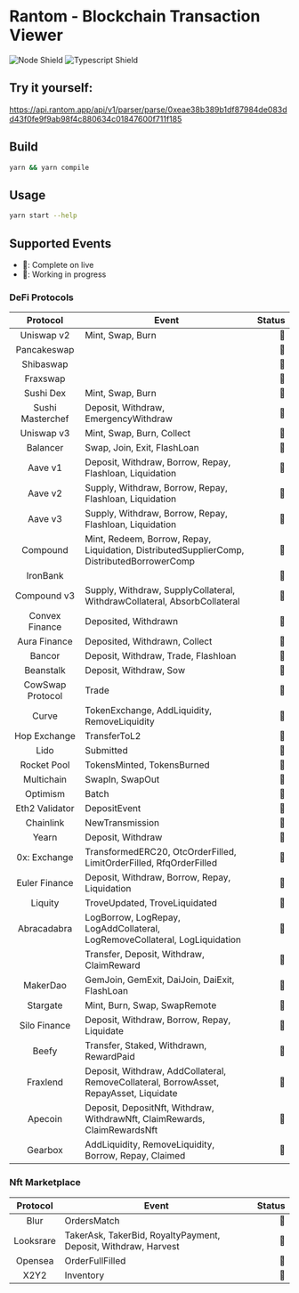 # Rantom - Blockchain Transaction Viewer

![Node Shield](https://img.shields.io/badge/Node-%5E16.0.0-brightgreen?style=flat-square&logo=JavaScript)
![Typescript Shield](https://img.shields.io/badge/Typescript-%5E4.6.3-blue?style=flat-square&logo=TypeScript)

## Try it yourself:
https://api.rantom.app/api/v1/parser/parse/0xeae38b389b1df87984de083dd43f0fe9f9ab98f4c880634c01847600f711f185

## Build
```bash
yarn && yarn compile
```

## Usage
```bash
yarn start --help
```

## Supported Events

- 🌱: Complete on live
- 🔨: Working in progress

### DeFi Protocols

|     Protocol     | Event                                                                                      | Status |
|:----------------:|--------------------------------------------------------------------------------------------|-------:|
|    Uniswap v2    | Mint, Swap, Burn                                                                           |     🌱 |
|   Pancakeswap    |                                                                                            |     🌱 |
|    Shibaswap     |                                                                                            |     🌱 |
|     Fraxswap     |                                                                                            |     🌱 |
|    Sushi Dex     | Mint, Swap, Burn                                                                           |     🌱 |
| Sushi Masterchef | Deposit, Withdraw, EmergencyWithdraw                                                       |     🌱 |
|    Uniswap v3    | Mint, Swap, Burn, Collect                                                                  |     🌱 |
|     Balancer     | Swap, Join, Exit, FlashLoan                                                                |     🌱 |
|     Aave v1      | Deposit, Withdraw, Borrow, Repay, Flashloan, Liquidation                                   |     🌱 |
|     Aave v2      | Supply, Withdraw, Borrow, Repay, Flashloan, Liquidation                                    |     🌱 |
|     Aave v3      | Supply, Withdraw, Borrow, Repay, Flashloan, Liquidation                                    |     🌱 |
|     Compound     | Mint, Redeem, Borrow, Repay, Liquidation, DistributedSupplierComp, DistributedBorrowerComp |     🌱 |
|     IronBank     |                                                                                            |     🌱 |
|   Compound v3    | Supply, Withdraw, SupplyCollateral, WithdrawCollateral, AbsorbCollateral                   |     🌱 |
|  Convex Finance  | Deposited, Withdrawn                                                                       |     🌱 |
|   Aura Finance   | Deposited, Withdrawn, Collect                                                              |     🌱 |
|      Bancor      | Deposit, Withdraw, Trade, Flashloan                                                        |     🌱 |
|    Beanstalk     | Deposit, Withdraw, Sow                                                                     |     🌱 |
| CowSwap Protocol | Trade                                                                                      |     🌱 |
|      Curve       | TokenExchange, AddLiquidity, RemoveLiquidity                                               |     🌱 |
|   Hop Exchange   | TransferToL2                                                                               |     🌱 |
|       Lido       | Submitted                                                                                  |     🌱 |
|   Rocket Pool    | TokensMinted, TokensBurned                                                                 |     🌱 |
|    Multichain    | SwapIn, SwapOut                                                                            |     🌱 |
|     Optimism     | Batch                                                                                      |     🌱 |
|  Eth2 Validator  | DepositEvent                                                                               |     🌱 |
|    Chainlink     | NewTransmission                                                                            |     🌱 |
|      Yearn       | Deposit, Withdraw                                                                          |     🌱 |
|   0x: Exchange   | TransformedERC20, OtcOrderFilled, LimitOrderFilled, RfqOrderFilled                         |     🌱 |
|  Euler Finance   | Deposit, Withdraw, Borrow, Repay, Liquidation                                              |     🌱 |
|     Liquity      | TroveUpdated, TroveLiquidated                                                              |     🌱 |
|   Abracadabra    | LogBorrow, LogRepay, LogAddCollateral, LogRemoveCollateral, LogLiquidation                 |     🌱 |
|                  | Transfer, Deposit, Withdraw, ClaimReward                                                   |     🌱 |
|     MakerDao     | GemJoin, GemExit, DaiJoin, DaiExit, FlashLoan                                              |     🌱 |
|     Stargate     | Mint, Burn, Swap, SwapRemote                                                               |     🌱 |
|   Silo Finance   | Deposit, Withdraw, Borrow, Repay, Liquidate                                                |     🌱 |
|      Beefy       | Transfer, Staked, Withdrawn, RewardPaid                                                    |     🌱 |
|     Fraxlend     | Deposit, Withdraw, AddCollateral, RemoveCollateral, BorrowAsset, RepayAsset, Liquidate     |     🌱 |
|     Apecoin      | Deposit, DepositNft, Withdraw, WithdrawNft, ClaimRewards, ClaimRewardsNft                  |     🌱 |
|     Gearbox      | AddLiquidity, RemoveLiquidity, Borrow, Repay, Claimed                                      |     🌱 |

### Nft Marketplace

| Protocol  | Event                                                          | Status |
|:---------:|----------------------------------------------------------------|-------:|
|   Blur    | OrdersMatch                                                    |     🌱 |
| Looksrare | TakerAsk, TakerBid, RoyaltyPayment, Deposit, Withdraw, Harvest |     🌱 |
|  Opensea  | OrderFullFilled                                                |     🌱 |
|   X2Y2    | Inventory                                                      |     🌱 |
